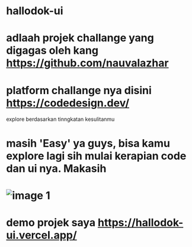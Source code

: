 # hallodok-ui

# adlaah projek challange yang digagas oleh kang https://github.com/nauvalazhar
# platform challange nya disini https://codedesign.dev/

explore berdasarkan tinngkatan kesulitanmu 
# masih 'Easy' ya guys, bisa kamu explore lagi sih mulai kerapian code dan ui nya. Makasih
#
#
# ![image 1](https://github.com/giosanera/hallodok-ui/assets/109599069/a66fb6f0-0842-4057-bdc7-927a6ee6cba2)

# demo projek saya https://hallodok-ui.vercel.app/

